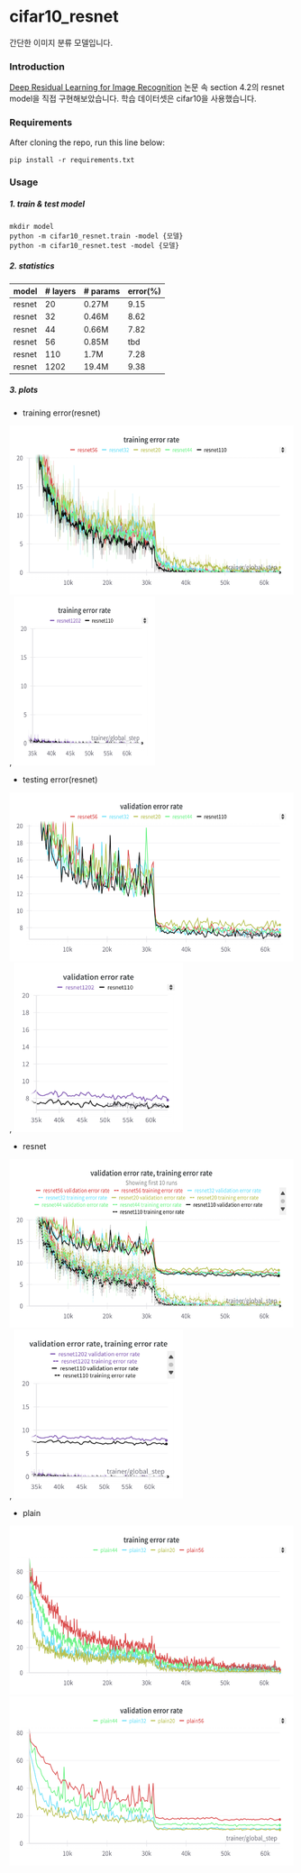 # cifar10_resnet
간단한 이미지 분류 모델입니다.

### Introduction

[Deep Residual Learning for Image Recognition](https://arxiv.org/pdf/1512.03385) 논문 속 section 4.2의 resnet model을 직접 구현해보았습니다.
학습 데이터셋은 cifar10을 사용했습니다.


### Requirements
After cloning the repo, run this line below:
```
pip install -r requirements.txt
```

### Usage

##### 1. train & test model
```
mkdir model
python -m cifar10_resnet.train -model {모델}
python -m cifar10_resnet.test -model {모델}
```

##### 2. statistics
| model  | # layers  | # params | error(%) |
|--------|:----------|----------|----------|
| resnet | 20        | 0.27M    | 9.15     |
| resnet | 32        | 0.46M    | 8.62     |
| resnet | 44        | 0.66M    | 7.82     |
| resnet | 56        | 0.85M    | tbd      |
| resnet | 110       | 1.7M     | 7.28     |
| resnet | 1202      | 19.4M    | 9.38     |


##### 3. plots
- training error(resnet)

<img src="./result/resnet20~110_train.png" width="550" height="300">, <img src="./result/resnet110~1202_train.png" width="250" height="300">

- testing error(resnet)

<img src="./result/resnet20~110_test.png" width="600" height="300">, <img src="./result/resnet110~1202_test.png" width="300" height="300">

- resnet

<img src="./result/resnet20~110.png" width="600" height="300">, <img src="./result/resnet110~1202.png" width="300" height="300">

- plain

<img src="./result/plain_train.png" width="600" height="300"><img src="./result/plain_test.png" width="600" height="300">
